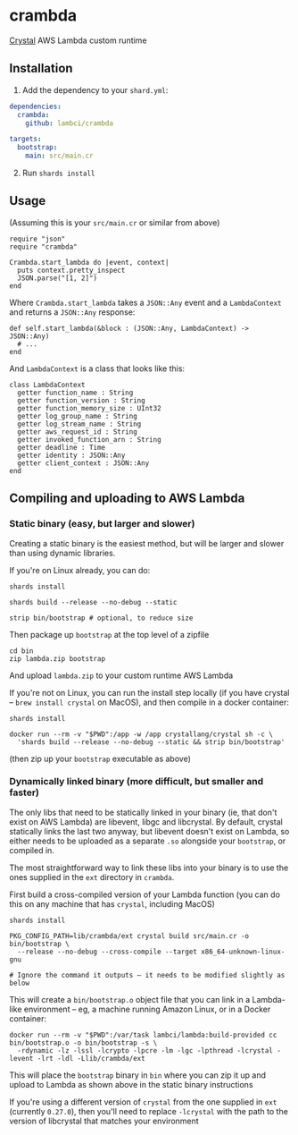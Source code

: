 # crambda

[Crystal](https://crystal-lang.org/) AWS Lambda custom runtime

## Installation

1. Add the dependency to your `shard.yml`:
```yaml
dependencies:
  crambda:
    github: lambci/crambda

targets:
  bootstrap:
    main: src/main.cr
```
2. Run `shards install`

## Usage

(Assuming this is your `src/main.cr` or similar from above)

```crystal
require "json"
require "crambda"

Crambda.start_lambda do |event, context|
  puts context.pretty_inspect
  JSON.parse("[1, 2]")
end
```

Where `Crambda.start_lambda` takes a `JSON::Any` event and a `LambdaContext` and returns a `JSON::Any` response:

```crystal
def self.start_lambda(&block : (JSON::Any, LambdaContext) -> JSON::Any)
  # ...
end
```

And `LambdaContext` is a class that looks like this:

```crystal
class LambdaContext
  getter function_name : String
  getter function_version : String
  getter function_memory_size : UInt32
  getter log_group_name : String
  getter log_stream_name : String
  getter aws_request_id : String
  getter invoked_function_arn : String
  getter deadline : Time
  getter identity : JSON::Any
  getter client_context : JSON::Any
end
```

## Compiling and uploading to AWS Lambda

### Static binary (easy, but larger and slower)

Creating a static binary is the easiest method, but will be larger and slower than using dynamic libraries.

If you're on Linux already, you can do:

```
shards install

shards build --release --no-debug --static

strip bin/bootstrap # optional, to reduce size
```

Then package up `bootstrap` at the top level of a zipfile

```
cd bin
zip lambda.zip bootstrap
```

And upload `lambda.zip` to your custom runtime AWS Lambda

If you're not on Linux, you can run the install step locally (if you have crystal – `brew install crystal` on MacOS),
and then compile in a docker container:

```
shards install

docker run --rm -v "$PWD":/app -w /app crystallang/crystal sh -c \
  'shards build --release --no-debug --static && strip bin/bootstrap'
```

(then zip up your `bootstrap` executable as above)

### Dynamically linked binary (more difficult, but smaller and faster)

The only libs that need to be statically linked in your binary (ie, that don't
exist on AWS Lambda) are libevent, libgc and libcrystal. By default, crystal
statically links the last two anyway, but libevent doesn't exist on Lambda, so
either needs to be uploaded as a separate `.so` alongside your `bootstrap`, or
compiled in.

The most straightforward way to link these libs into your binary is to use the
ones supplied in the `ext` directory in `crambda`.

First build a cross-compiled version of your Lambda function (you can do this
on any machine that has `crystal`, including MacOS)

```
shards install

PKG_CONFIG_PATH=lib/crambda/ext crystal build src/main.cr -o bin/bootstrap \
  --release --no-debug --cross-compile --target x86_64-unknown-linux-gnu

# Ignore the command it outputs – it needs to be modified slightly as below
```

This will create a `bin/bootstrap.o` object file that you can link in a
Lambda-like environment – eg, a machine running Amazon Linux, or in a Docker container:

```
docker run --rm -v "$PWD":/var/task lambci/lambda:build-provided cc bin/bootstrap.o -o bin/bootstrap -s \
  -rdynamic -lz -lssl -lcrypto -lpcre -lm -lgc -lpthread -lcrystal -levent -lrt -ldl -Llib/crambda/ext
```

This will place the `bootstrap` binary in `bin` where you can zip it up and
upload to Lambda as shown above in the static binary instructions

If you're using a different version of `crystal` from the one supplied in `ext` (currently `0.27.0`),
then you'll need to replace `-lcrystal` with the path to the version of
libcrystal that matches your environment
